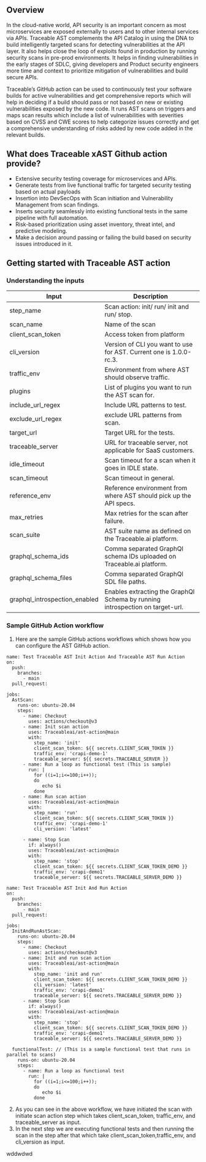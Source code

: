 ## Overview
In the cloud-native world, API security is an important concern as most microservices are exposed externally to users and to other internal services via APIs. Traceable AST complements the API Catalog in using the DNA to build intelligently targeted scans for detecting vulnerabilities at the API layer. It also helps close the loop of exploits found in production by running security scans in pre-prod environments. It helps in finding vulnerabilities in the early stages of SDLC, giving developers and Product security engineers more time and context to prioritize mitigation of vulnerabilities and build secure APIs. 

Traceable’s GitHub action can be used to continuously test your software builds for active vulnerabilities and get comprehensive reports which will help in deciding if a build should pass or not based on new or existing vulnerabilities exposed by the new code. It runs AST scans on triggers and maps scan results which include a list of vulnerabilities with severities based on CVSS and CWE scores to help categorize issues correctly and get a comprehensive understanding of risks added by new code added in the relevant builds. 

## What does Traceable xAST Github action provide?
- Extensive security testing coverage for microservices and APIs.
- Generate tests from live functional traffic for targeted security testing based on actual payloads
- Insertion into DevSecOps with Scan initiation and Vulnerability Management from scan findings.
- Inserts security seamlessly into existing functional tests in the same pipeline with full automation. 
- Risk-based prioritization using asset inventory, threat intel, and predictive modeling.
- Make a decision around passing or failing the build based on security issues introduced in it. 

## Getting started with Traceable AST action
### Understanding the inputs

| **Input**                       | **Description**                                                               |
|---------------------------------|-------------------------------------------------------------------------------|
| step\_name                      | Scan action: init/ run/ init and run/ stop.                                   |
| scan\_name                      | Name of the scan                                                              |
| client\_scan\_token             | Access token from platform                                                    |
| cli\_version                    | Version of CLI you want to use for AST. Current one is 1.0.0-rc.3.            |
| traffic\_env                    | Environment from where AST should observe traffic.                            |
| plugins                         | List of plugins you want to run the AST scan for.                             |
| include\_url\_regex             | Include URL patterns to test.                                                 |
| exclude\_url\_regex             | exclude URL patterns from scan.                                               |
| target\_url                     | Target URL for the tests.                                                     |
| traceable\_server               | URL for traceable server, not applicable for SaaS customers.                  |
| idle\_timeout                   | Scan timeout for a scan when it goes in IDLE state.                           |
| scan\_timeout                   | Scan timeout in general.                                                      |
| reference\_env                  | Reference environment from where AST should pick up the API specs.            |
| max\_retries                    | Max retries for the scan after failure.                                       |
| scan\_suite                     | AST suite name as defined on the Traceable.ai platform.                       |
| graphql\_schema\_ids            | Comma separated GraphQl schema IDs uploaded on Traceable.ai platform.         |
| graphql\_schema\_files          | Comma separated GraphQl SDL file paths.                                       |
| graphql\_introspection\_enabled | Enables extracting the GraphQl Schema by running introspection on target-url. |


### Sample GitHub Action workflow
1. Here are the sample GitHub actions workflows which shows how you can configure the AST GitHub action. 
```
name: Test Traceable AST Init Action And Traceable AST Run Action
on:
  push:
    branches:
      - main
  pull_request:

jobs:
  AstScan:
    runs-on: ubuntu-20.04
    steps:
      - name: Checkout
        uses: actions/checkout@v3
      - name: Init scan action
        uses: Traceableai/ast-action@main
        with:
          step_name: 'init'
          client_scan_token: ${{ secrets.CLIENT_SCAN_TOKEN }}
          traffic_env: 'crapi-demo-1'
          traceable_server: ${{ secrets.TRACEABLE_SERVER }}
      - name: Run a loop as functional test (This is sample)
        run: |
          for ((i=1;i<=100;i++)); 
          do 
             echo $i
          done
      - name: Run scan action
        uses: Traceableai/ast-action@main
        with:
          step_name: 'run'
          client_scan_token: ${{ secrets.CLIENT_SCAN_TOKEN }}
          traffic_env: 'crapi-demo-1'
          cli_version: 'latest'
      
      - name: Stop Scan
        if: always()
        uses: Traceableai/ast-action@main
        with:
          step_name: 'stop'
          client_scan_token: ${{ secrets.CLIENT_SCAN_TOKEN_DEMO }}
          traffic_env: 'crapi-demo1'
          traceable_server: ${{ secrets.TRACEABLE_SERVER_DEMO }}
```

```
name: Test Traceable AST Init And Run Action
on:
  push:
    branches:
      - main
  pull_request:

jobs:
  InitAndRunAstScan:
    runs-on: ubuntu-20.04
    steps:
      - name: Checkout
        uses: actions/checkout@v3
      - name: Init and run scan action
        uses: Traceableai/ast-action@main
        with:
          step_name: 'init and run'
          client_scan_token: ${{ secrets.CLIENT_SCAN_TOKEN_DEMO }}
          cli_version: 'latest'
          traffic_env: 'crapi-demo1'
          traceable_server: ${{ secrets.TRACEABLE_SERVER_DEMO }}
      - name: Stop Scan
        if: always()
        uses: Traceableai/ast-action@main
        with:
          step_name: 'stop'
          client_scan_token: ${{ secrets.CLIENT_SCAN_TOKEN_DEMO }}
          traffic_env: 'crapi-demo1'
          traceable_server: ${{ secrets.TRACEABLE_SERVER_DEMO }}
          
  functionalTest: // (This is a sample functional test that runs in parallel to scans)
    runs-on: ubuntu-20.04
    steps:
      - name: Run a loop as functional test
        run: |
          for ((i=1;i<=100;i++)); 
          do 
             echo $i
          done

```
2. As you can see in the above workflow, we have initiated the scan with initiate scan action step which takes client_scan_token, traffic_env, and traceable_server as input. 
3. In the next step we are executing functional tests and then running the scan in the step after that which take client_scan_token,traffic_env, and cli_version as input. 


wddwdwd
